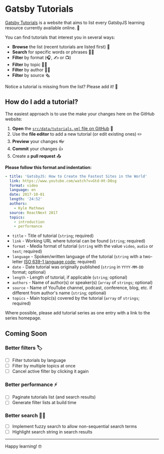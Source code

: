 # Gatsby Tutorials

[Gatsby Tutorials](https://www.gatsbytutorials.com) is a website that aims to list every GatsbyJS learning resource currently available online. 🎉

You can find tutorials that interest you in several ways:

- **Browse** the list (recent tutorials are listed first) 👀
- **Search** for specific words or phrases 🕵️‍♀️
- **Filter** by format (🎧, ✍️ or 📺)
- **Filter** by topic 🤷‍♂️
- **Filter** by author 👩‍🏫
- **Filter** by source 🗞️

Notice a tutorial is missing from the list? Please add it! 🙏

## How do I add a tutorial?

The easiest approach is to use the make your changes here on the GitHub website:

1. **Open** the [`src/data/tutorials.yml` file on GitHub](https://github.com/ooloth/gatsby-tutorials/blob/master/src/data/tutorials.yml) 📂
2. Use the **file editor** to add a new tutorial (or edit existing ones) ✏️
3. **Preview** your changes 👓
3. **Commit** your changes 👍
4. Create a **pull request** 📤

**Please follow this format and indentation:**

```yaml
- title: 'GatsbyJS: How to Create the Fastest Sites in the World'
  link: https://www.youtube.com/watch?v=Gtd-Ht-D0sg
  format: video
  language: en
  date: 2017-10-01
  length: '24:52'
  authors: 
    - Kyle Mathews
  source: ReactNext 2017
  topics:
    - introduction
    - performance
```

- `title` - Title of tutorial (`string`; required)
- `link` - Working URL where tutorial can be found (`string`; required)
- `format` - Media format of tutorial (`string` with the value `video`, `audio` or `text`; required)
- `language` - Spoken/written language of the tutorial (`string` with a two-letter [ISO 639-1 language code](https://en.wikipedia.org/wiki/List_of_ISO_639-1_codes); required)
- `date` - Date tutorial was originally published (`string` in `YYYY-MM-DD` format; optional)
- `length` - Length of tutorial, if applicable (`string`; optional)
- `authors` - Name of author(s) or speaker(s) (`array` of `strings`; optional)
- `source` - Name of YouTube channel, podcast, conference, blog, etc. if different from author's name (`string`; optional)
- `topics` - Main topic(s) covered by the tutorial (`array` of `strings`; required)

Where possible, please add tutorial series as one entry with a link to the series homepage.

## Coming Soon

### Better filters 🏷

- [ ] Filter tutorials by language
- [ ] Filter by multiple topics at once
- [ ] Cancel active filter by clicking it again

### Better performance ⚡️

- [ ] Paginate tutorials list (and search results)
- [ ] Generate filter lists at build time

### Better search 🕵️‍♂️

- [ ] Implement fuzzy search to allow non-sequential search terms
- [ ] Highlight search string in search results

---

Happy learning! 🤓